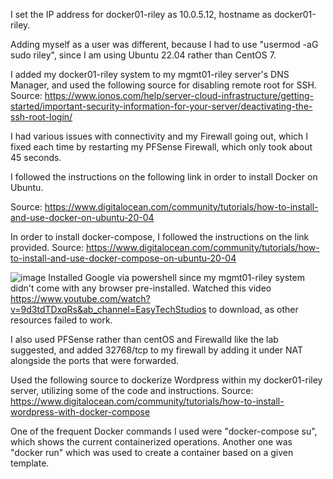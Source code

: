 I set the IP address for docker01-riley as 10.0.5.12, hostname as docker01-riley.

Adding myself as a user was different, because I had to use "usermod -aG sudo riley", since I am using Ubuntu 22.04 rather than CentOS 7.

I added my docker01-riley system to my mgmt01-riley server's DNS Manager, and used the following source for disabling remote root for SSH.
Source: https://www.ionos.com/help/server-cloud-infrastructure/getting-started/important-security-information-for-your-server/deactivating-the-ssh-root-login/ 

I had various issues with connectivity and my Firewall going out, which I fixed each time by restarting my PFSense Firewall, which only took about 45 seconds.

I followed the instructions on the following link in order to install Docker on Ubuntu.

Source: https://www.digitalocean.com/community/tutorials/how-to-install-and-use-docker-on-ubuntu-20-04

In order to install docker-compose, I followed the instructions on the link provided.
Source: https://www.digitalocean.com/community/tutorials/how-to-install-and-use-docker-compose-on-ubuntu-20-04

![image](https://github.com/RileyBashaw/SYS265/assets/112733012/8b5af60f-32bc-45d4-919b-ac04c3604e4d)
Installed Google via powershell since my mgmt01-riley system didn't come with any browser pre-installed. 
Watched this video https://www.youtube.com/watch?v=9d3tdTDxqRs&ab_channel=EasyTechStudios to download, as other resources failed to work.

I also used PFSense rather than centOS and Firewalld like the lab suggested, and added 32768/tcp to my firewall by adding it under NAT alongside the ports that were forwarded.


Used the following source to dockerize Wordpress within my docker01-riley server, utilizing some of the code and instructions.
Source: https://www.digitalocean.com/community/tutorials/how-to-install-wordpress-with-docker-compose

One of the frequent Docker commands I used were "docker-compose su", which shows the current containerized operations. Another one was "docker run" which was used to create a container based on a given template.


